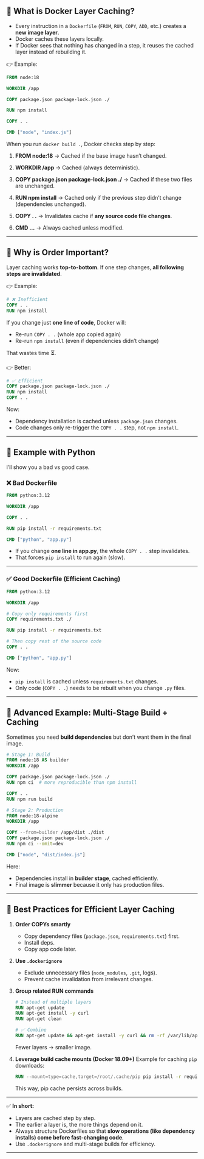 

## 🔹 What is Docker Layer Caching?

* Every instruction in a `Dockerfile` (`FROM`, `RUN`, `COPY`, `ADD`, etc.) creates a **new image layer**.
* Docker caches these layers locally.
* If Docker sees that nothing has changed in a step, it reuses the cached layer instead of rebuilding it.

👉 Example:

```dockerfile
FROM node:18

WORKDIR /app

COPY package.json package-lock.json ./

RUN npm install

COPY . .

CMD ["node", "index.js"]
```

When you run `docker build .`, Docker checks step by step:

1. **FROM node:18**
   → Cached if the base image hasn’t changed.

2. **WORKDIR /app**
   → Cached (always deterministic).

3. **COPY package.json package-lock.json ./**
   → Cached if these two files are unchanged.

4. **RUN npm install**
   → Cached only if the previous step didn’t change (dependencies unchanged).

5. **COPY . .**
   → Invalidates cache if **any source code file changes**.

6. **CMD ...**
   → Always cached unless modified.

---

## 🔹 Why is Order Important?

Layer caching works **top-to-bottom**. If one step changes, **all following steps are invalidated**.

👉 Example:

```dockerfile
# ❌ Inefficient
COPY . .
RUN npm install
```

If you change just **one line of code**, Docker will:

* Re-run `COPY . .` (whole app copied again)
* Re-run `npm install` (even if dependencies didn’t change)

That wastes time ⏳.

👉 Better:

```dockerfile
# ✅ Efficient
COPY package.json package-lock.json ./
RUN npm install
COPY . .
```

Now:

* Dependency installation is cached unless `package.json` changes.
* Code changes only re-trigger the `COPY . .` step, not `npm install`.

---

## 🔹 Example with Python

I’ll show you a bad vs good case.

### ❌ Bad Dockerfile

```dockerfile
FROM python:3.12

WORKDIR /app

COPY . .

RUN pip install -r requirements.txt

CMD ["python", "app.py"]
```

* If you change **one line in app.py**, the whole `COPY . .` step invalidates.
* That forces `pip install` to run again (slow).

---

### ✅ Good Dockerfile (Efficient Caching)

```dockerfile
FROM python:3.12

WORKDIR /app

# Copy only requirements first
COPY requirements.txt ./

RUN pip install -r requirements.txt

# Then copy rest of the source code
COPY . .

CMD ["python", "app.py"]
```

Now:

* `pip install` is cached unless `requirements.txt` changes.
* Only code (`COPY . .`) needs to be rebuilt when you change `.py` files.

---

## 🔹 Advanced Example: Multi-Stage Build + Caching

Sometimes you need **build dependencies** but don’t want them in the final image.

```dockerfile
# Stage 1: Build
FROM node:18 AS builder
WORKDIR /app

COPY package.json package-lock.json ./
RUN npm ci  # more reproducible than npm install

COPY . .
RUN npm run build

# Stage 2: Production
FROM node:18-alpine
WORKDIR /app

COPY --from=builder /app/dist ./dist
COPY package.json package-lock.json ./
RUN npm ci --omit=dev

CMD ["node", "dist/index.js"]
```

Here:

* Dependencies install in **builder stage**, cached efficiently.
* Final image is **slimmer** because it only has production files.

---

## 🔹 Best Practices for Efficient Layer Caching

1. **Order COPYs smartly**

   * Copy dependency files (`package.json`, `requirements.txt`) first.
   * Install deps.
   * Copy app code later.

2. **Use `.dockerignore`**

   * Exclude unnecessary files (`node_modules`, `.git`, logs).
   * Prevent cache invalidation from irrelevant changes.

3. **Group related RUN commands**

   ```dockerfile
   # Instead of multiple layers
   RUN apt-get update
   RUN apt-get install -y curl
   RUN apt-get clean

   # ✅ Combine
   RUN apt-get update && apt-get install -y curl && rm -rf /var/lib/apt/lists/*
   ```

   Fewer layers → smaller image.

4. **Leverage build cache mounts (Docker 18.09+)**
   Example for caching `pip` downloads:

   ```dockerfile
   RUN --mount=type=cache,target=/root/.cache/pip pip install -r requirements.txt
   ```

   This way, pip cache persists across builds.

---

✅ **In short:**

* Layers are cached step by step.
* The earlier a layer is, the more things depend on it.
* Always structure Dockerfiles so that **slow operations (like dependency installs) come before fast-changing code**.
* Use `.dockerignore` and multi-stage builds for efficiency.

---
